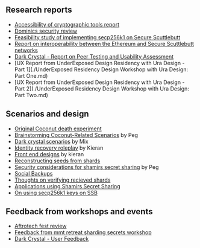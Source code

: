 ## Research reports
- [Accessibility of cryptographic tools report](./accessibility_of_cryptographic_tools.md)
- [Dominics security review](./security_review_dominic.md)
- [Feasibility study of implementing secp256k1 on Secure Scuttlebutt](./secp.md)
- [Report on interoperability between the Ethereum and Secure Scuttlebutt networks](./secp_writeup.md)
- [Dark Crystal - Report on Peer Testing and Usability Assessment](./dark_crystal-report_peer_testing_and_usability_assessment.md)
- [UX Report from UnderExposed Design Residency with Ura Design - Part 1](./UnderExposed Residency Design Workshop with Ura Design: Part One.md)
- [UX Report from UnderExposed Design Residency with Ura Design - Part 2](./UnderExposed Residency Design Workshop with Ura Design: Part Two.md)

## Scenarios and design

- [Original Coconut death experiment](./original_coconut.md)
- [Brainstorming Coconut-Related Scenarios](./coconut_brainstorm.md) by Peg
- [Dark crystal scenarios](./scenarios_mix.md) by Mix
- [Identity recovery roleplay](./coconut_recovery.md) by Kieran
- [Front end designs](./kieran_design.md) by kieran
- [Reconstructing seeds from shards](./reconstructing_seed_from_shards.md)
- [Security considerations for shamirs secret sharing](./security_shamirs.md) by Peg
- [Social Backups](./social_backups.md)
- [Thoughts on verifying recieved shards](./verifying_recived_shards.md)
- [Applications using Shamirs Secret Sharing](./shamirs_secret_sharing_applications.md)
- [On using secp256k1 keys on SSB](./secp256k1.md)

## Feedback from workshops and events
- [Aftrotech fest review](./afrotech_review.md)
- [Feedback from mmt retreat sharding secrets workshop](./mmt_retreat_sharding_secrets_workshop.md)
- [Dark Crystal - User Feedback](./dark_crystal_user_feedback.md)
